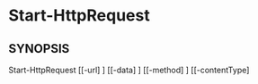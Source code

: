 ﻿---
external help file: powershai-help.xml
schema: 2.0.0
powershai: true
---

# Start-HttpRequest

## SYNOPSIS <!--!= @#Synop !-->
Start-HttpRequest [[-url] <Object>] [[-data] <Object>] [[-method] <Object>] [[-contentType] <Object>] [[-Encoding] <Object>] [[-headers] <Object>] [[-MaxConnections] <Object>] [<CommonParameters>]

## SYNTAX <!--!= @#Syntax !-->

```
Start-HttpRequest [<CommonParameters>]
```

## PARAMETERS <!--!= @#Params !-->

### -Encoding
Parameter Set: (All)
Type: Object
Aliases:
Accepted Values:
Required: false
Position: 4
Default Value:
Accept pipeline input: false
Accept wildcard characters:

```yml
Parameter Set: (All)
Type: 
Aliases: 
Accepted Values: 
Required: false
Position: named
Default Value: None
Accept pipeline input: false
Accept wildcard characters: false
```

### -MaxConnections
Parameter Set: (All)
Type: Object
Aliases:
Accepted Values:
Required: false
Position: 6
Default Value:
Accept pipeline input: false
Accept wildcard characters:

```yml
Parameter Set: (All)
Type: 
Aliases: 
Accepted Values: 
Required: false
Position: named
Default Value: None
Accept pipeline input: false
Accept wildcard characters: false
```

### -contentType
Parameter Set: (All)
Type: Object
Aliases:
Accepted Values:
Required: false
Position: 3
Default Value:
Accept pipeline input: false
Accept wildcard characters:

```yml
Parameter Set: (All)
Type: 
Aliases: 
Accepted Values: 
Required: false
Position: named
Default Value: None
Accept pipeline input: false
Accept wildcard characters: false
```

### -data
Parameter Set: (All)
Type: Object
Aliases:
Accepted Values:
Required: false
Position: 1
Default Value:
Accept pipeline input: false
Accept wildcard characters:

```yml
Parameter Set: (All)
Type: 
Aliases: 
Accepted Values: 
Required: false
Position: named
Default Value: None
Accept pipeline input: false
Accept wildcard characters: false
```

### -headers
Parameter Set: (All)
Type: Object
Aliases:
Accepted Values:
Required: false
Position: 5
Default Value:
Accept pipeline input: false
Accept wildcard characters:

```yml
Parameter Set: (All)
Type: 
Aliases: 
Accepted Values: 
Required: false
Position: named
Default Value: None
Accept pipeline input: false
Accept wildcard characters: false
```

### -method
Parameter Set: (All)
Type: Object
Aliases:
Accepted Values:
Required: false
Position: 2
Default Value:
Accept pipeline input: false
Accept wildcard characters:

```yml
Parameter Set: (All)
Type: 
Aliases: 
Accepted Values: 
Required: false
Position: named
Default Value: None
Accept pipeline input: false
Accept wildcard characters: false
```

### -url
Parameter Set: (All)
Type: Object
Aliases:
Accepted Values:
Required: false
Position: 0
Default Value:
Accept pipeline input: false
Accept wildcard characters:

```yml
Parameter Set: (All)
Type: 
Aliases: 
Accepted Values: 
Required: false
Position: named
Default Value: None
Accept pipeline input: false
Accept wildcard characters: false
```